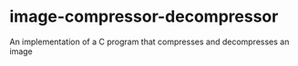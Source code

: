 # image-compressor-decompressor
An implementation of a C program that compresses and decompresses an image
